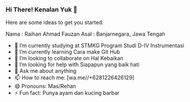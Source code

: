 ### Hi There! Kenalan Yuk 👋

Here are some ideas to get you started:

Nama  : Raihan Ahmad Fauzan
Asal  : Banjarnegara, Jawa Tengah

- 🔭 I’m currently studying at STMKG Program Studi D-IV Instrumentasi
- 🌱 I’m currently learning Cara make Git Hub
- 👯 I’m looking to collaborate on Hal Kebaikan
- 🤔 I’m looking for help with Siapapun yang baik hati
- 💬 Ask me about anything
- 📫 How to reach me: [wa.me//+6281226426129]
- 😄 Pronouns: Mas/Rehan
- ⚡ Fun fact: Punya ayam dan kucing barbar
